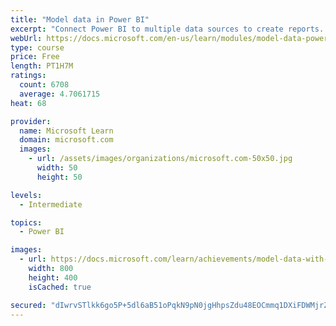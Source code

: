 ```yaml
---
title: "Model data in Power BI"
excerpt: "Connect Power BI to multiple data sources to create reports. Define the relationship between your data sources."
webUrl: https://docs.microsoft.com/en-us/learn/modules/model-data-power-bi/
type: course
price: Free
length: PT1H7M
ratings:
  count: 6708
  average: 4.7061715
heat: 68

provider:
  name: Microsoft Learn
  domain: microsoft.com
  images:
    - url: /assets/images/organizations/microsoft.com-50x50.jpg
      width: 50
      height: 50

levels:
  - Intermediate

topics:
  - Power BI

images:
  - url: https://docs.microsoft.com/learn/achievements/model-data-with-power-bi-desktop-social.png
    width: 800
    height: 400
    isCached: true

secured: "dIwrvSTlkk6go5P+5dl6aB51oPqkN9pN0jgHhpsZdu48EOCmmq1DXiFDWMjrZmdHE1f0aAa7ujxJuJ0GvicM+bWwhU4yK6sUTjVeguWkt6Blkql+Bonv/CYyardhrbH+nP29vcfSlvWe6qcKE17R1QngSTB9Lr+eeGAMUNN2wzRbdeTcdr6Fz1DZQ15/vBUAd8r1xWFfR/i9Yu6NqGxqhoOGqnDlUyyhyHZ4PCVFQVl5MF76NmnGkIZX1nVV65Sk4h9utSZG6CKBh59eofgk2UsrB44EzoSuNSJ8kIbqmxzDQ+PQCCu+y+dVbkJ4+mbdtFrx0tpesIA+EGrKVKksS4Us9nx+XCmXvAP3n0zh7sQqbPcgDyyEMsCPX5WQsbGtHRk5VaRZil5Cj8cYCMAa+bXcXtcuGXF8KbgWZv5pa38=;ejAu7qGFJfdqkdRujrDDTg=="
---
```



